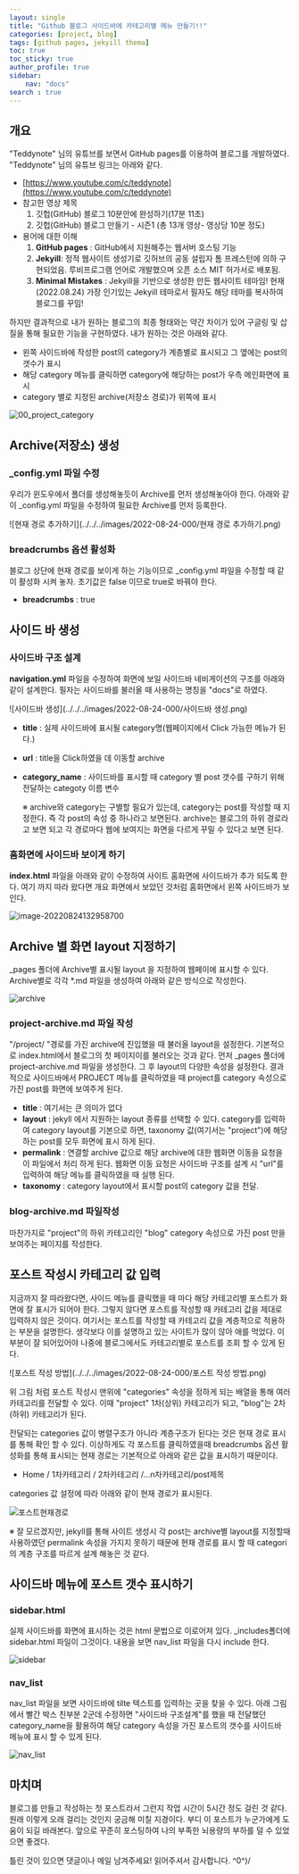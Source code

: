 ```yaml
---
layout: single
title: "Github 블로그 사이드바에 카테고리별 메뉴 만들기!!"
categories: [project, blog]
tags: [github pages, jekyill thema]
toc: true
toc_sticky: true
author_profile: true
sidebar:
    nav: "docs"
search : true
---
```


## 개요

 "Teddynote" 님의 유튜브를 보면서 GitHub pages를 이용하여 블로그를 개발하였다. "Teddynote" 님의 유튜브 링크는 아래와 같다.



- [https://www.youtube.com/c/teddynote](https://www.youtube.com/c/teddynote)
- 참고한 영상 제목
  1. 깃헙(GitHub) 블로그 10분안에 완성하기(17분 11초)
  2. 깃헙(GitHub) 블로그 만들기 - 시즌1 (총 13개 영상- 영상당 10분 정도)
- 용어에 대한 이해
  1. **GitHub pages** : GitHub에서 지원해주는 웹서버 호스팅 기능 
  2. **Jekyill**: 정적 웹사이트 생성기로 깃허브의 공동 설립자 톰 프레스턴에 의하 구현되었음. 루비프로그램 언어로 개발했으며 오픈 소스 MIT 허가서로 배포됨.
  3. **Minimal Mistakes** : Jekyill을 기반으로 생성한 만든 웹사이트 테마임! 현재 (2022.08.24) 가장 인기있는 Jekyill 테마로서 필자도 해당 테마를 복사하여 블로그를 꾸밈!



 하지만 결과적으로 내가 원하는 블로그의 최종 형태와는 약간 차이가 있어 구글링 및 삽질을 통해 필요한 기능을 구현하였다. 내가 원하는 것은 아래와 같다.

- 왼쪽 사이드바에 작성한 post의 category가 계층별로 표시되고 그 옆에는 post의 갯수가 표시
- 해당 category 메뉴를 클릭하면 category에 해당하는 post가 우측 메인화면에 표시
- category 별로 지정된 archive(저장소 경로)가 위쪽에 표시

![00_project_category](../../../images/2022-08-24-000/00_project_category.png)





## Archive(저장소) 생성

### _config.yml 파일 수정

 우리가 윈도우에서 폴더를 생성해놓듯이 Archive를 먼저 생성해놓아야 한다. 아래와 같이 _config.yml 파일을 수정하여 필요한 Archive를 먼저 등록한다. 

![현재 경로 추가하기](../../../images/2022-08-24-000/현재 경로 추가하기.png)

### breadcrumbs 옵션 활성화

 블로그 상단에 현재 경로를 보이게 하는 기능이므로 _config.yml 파일을 수정할 때 같이 활성화 시켜 놓자. 초기값은 false 이므로 true로 바꿔야 한다.

- **breadcrumbs** : true





## 사이드 바 생성

### 사이드바 구조 설계

 **navigation.yml** 파일을 수정하여 화면에 보일 사이드바 네비게이션의 구조를 아래와 같이 설계한다. 필자는 사이드바를 불러올 때 사용하는 명칭을 "docs"로 하였다.

![사이드바 생성](../../../images/2022-08-24-000/사이드바 생성.png)

- **title** : 실제 사이드바에 표시될 category명(웹페이지에서 Click 가능한 메뉴가 된다.)

- **url** : title을 Click하였을 데 이동할 archive

- **category_name** : 사이드바를 표시할 때 category 별 post 갯수를 구하기 위해 전달하는 categoty 이름 변수

  ※ archive와 category는 구별할 필요가 있는데,  category는 post를 작성할 때 지정한다. 즉 각 post의 속성 중 하나라고 보면된다. archive는 블로그의 하위 경로라고 보면 되고 각 경로마다 웹에 보여지는 화면을 다르게 꾸밀 수 있다고 보면 된다.



### 홈화면에 사이드바 보이게 하기

**index.html** 파일을 아래와 같이 수정하여 사이트 홈화면에 사이드바가 추가 되도록 한다. 여기 까지 따라 왔다면 개요 화면에서 보았던 것처럼 홈화면에서 왼쪽 사이드바가 보인다.

![image-20220824132958700](../../../images/2022-08-24-000/image-20220824132958700.png)





## Archive 별 화면 layout 지정하기

 _pages 폴더에 Archive별 표시될 layout 을 지정하여 웹페이에 표시할 수 있다. Archive별로 각각 *.md 파일을 생성하여 아래와 같은 방식으로 작성한다. 

![archive](../../../images/2022-08-24-000/archive.png)

### project-archive.md 파일 작성

 "/project/ "경로를 가진 archive에 진입했을 때 불러올 layout을 설정한다. 기본적으로 index.html에서 블로그의 첫 페이지이를 불러오는 것과 같다. 먼저 _pages 폴더에 project-archive.md 파일을 생성한다. 그 후 layout의 다양한 속성을 설정한다. 결과적으로 사이드바에서 PROJECT 메뉴를 클릭하였을 때 project를 category 속성으로 가진 post를 화면에 보여주게 된다.

- **title** : 여기서는 큰 의미가 없다
- **layout** : jekyll 에서 지원하는 layout 종류를 선택할 수 있다. category를 입력하여 category layout를 기본으로 하면, taxonomy 값(여기서는 "project")에 해당하는 post를 모두 화면에 표시 하게 된다.
- **permalink** : 연결할 archive 값으로 해당 archive에 대한 웹화면 이동을 요청을 이 파일에서 처리 하게 된다. 웹화면 이동 요청은 사이드바 구조를 설계 시 "url"를 입력하여 해당 메뉴를 클릭하였을 때 실행 된다.
- **taxonomy** : category layout에서 표시할 post의 category 값을 전달.

### blog-archive.md 파일작성

마찬가지로 "project"의 하위 카테고리인 "blog" category 속성으로 가진 post 만을 보여주는 페이지를 작성한다.



## 포스트 작성시 카테고리 값 입력

 지금까지 잘 따라왔다면, 사이드 메뉴를 클릭했을 때 마다 해당 카테고리별 포스트가 화면에 잘 표시가 되어야 한다. 그렇지 않다면 포스트를 작성할 때 카테고리 값을 제대로 입력하지 않은 것이다. 여기서는 포스트를 작성할 때 카테고리 값을 계층적으로 적용하는 부분을 설명한다. 생각보다 이를 설명하고 있는 사이트가 많이 않아 애를 먹었다. 이 부분이 잘 되어있어야 나중에 블로그에서도 카테고리별로 포스트를 조회 할 수 있게 된다.

![포스트 작성 방법](../../../images/2022-08-24-000/포스트 작성 방법.png)

위 그림 처럼 포스트 작성시 맨위에 "categories" 속성을 정하게 되는 배열을 통해 여러 카테고리를 전달할 수 있다. 이때 "project" 1차(상위) 카테고리가 되고, "blog"는 2차(하위) 카테고리가 된다. 

전달되는 categories 값이 병렬구조가 아니라 계층구조가 된다는 것은 현재 경로 표시를 통해 확인 할 수 있다. 이상하게도 각 포스트를 클릭하였을때 breadcrumbs 옵션 활성화를 통해 표시되는 현재 경로는 기본적으로 아래와 같은 값을 표시하기 때문이다. 

- Home / 1차카테고리 / 2차카테고리 /...n차카테고리/post제목

categories 값 설정에 따라 아래와 같이 현재 경로가 표시된다.

![포스트현재경로](../../../images/2022-08-24-000/포스트현재경로.png)



※ 잘 모르겠지만, jekyll를 통해 사이트 생성시 각 post는 archive별 layout를 지정할때 사용하였던 permalink 속성을 가지지 못하기 때문에 현재 경로를 표시 할 때 categori의 계층 구조를 따르게 설계 해놓은 것 같다.



## 사이드바 메뉴에 포스트 갯수 표시하기

### sidebar.html

실제 사이드바를 화면에 표시하는 것은 html 문법으로 이로어져 있다.  _includes폴더에 sidebar.html 파일이 그것이다. 내용을 보면 nav_list 파일을 다시 include  한다. 

![sidebar](../../../images/2022-08-24-000/sidebar.png)



### nav_list

nav_list 파일을 보면 사이드바에 tilte 텍스트를 입력하는 곳을 찾을 수 있다. 아래 그림에서 빨간 박스 친부분 2군데 수정하면 "사이드바 구조설계"를 했을 때 전달했던 category_name을 활용하여 해당 category 속성을 가진 포스트의 갯수를 사이드바 메뉴에 표시 할 수 있게 된다.

![nav_list](../../../images/2022-08-24-000/nav_list-166132378516930.png)



## 마치며

블로그를 만들고 작성하는 첫 포스트라서 그런지 작업 시간이 5시간 정도 걸린 것 같다. 원래 이렇게 오래 걸리는 것인지 궁금해 미칠 지경이다. 부디 이 포스트가 누군가에게 도움이 되길 바래본다.  앞으로 꾸준히 포스팅하여 나의 부족한 뇌용량의 부하를 덜 수 있었으면 좋겠다. 



틀린 것이 있으면 댓글이나 메일 남겨주세요! 읽어주셔서 감사합니다. ^0^)/
